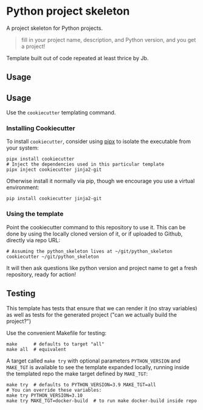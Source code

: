 # Python project skeleton

A project skeleton for Python projects.

> fill in your project name, description, and Python version, and you get a project!

Template built out of code repeated at least thrice by Jb.

## Usage
## Usage

Use the `cookiecutter` templating command.

### Installing Cookiecutter

To install `cookiecutter`, consider using [pipx](https://pypa.github.io/pipx/)
to isolate the executable from your system:

	pipx install cookiecutter
	# Inject the dependencies used in this particular template
	pipx inject cookiecutter jinja2-git

Otherwise install it normally via pip, though we encourage you use a virtual
environment:

	pip install cookiecutter jinja2-git

### Using the template

Point the cookiecutter command to this repository to use it. This can be done by
using the locally cloned version of it, or if uploaded to Github, directly via
repo URL:

	# Assuming the python_skeleton lives at ~/git/python_skeleton
	cookiecutter ~/git/python_skeleton

It will then ask questions like python version and project name to get a fresh
repository, ready for action!

## Testing

This template has tests that ensure that we can render it (no stray
variables) as well as tests for the generated project ("can we
actually build the project?")

Use the convenient Makefile for testing:

	make      # defaults to target "all"
	make all  # equivalent

A target called `make try` with optional parameters `PYTHON_VERSION` and
`MAKE_TGT` is available to see the template expanded locally, running inside the
templated repo the make target defined by `MAKE_TGT`:

	make try  # defaults to PYTHON_VERSION=3.9 MAKE_TGT=all
	# You can override these variables:
	make try PYTHON_VERSION=3.10
	make try MAKE_TGT=docker-build  # to run make docker-build inside repo
